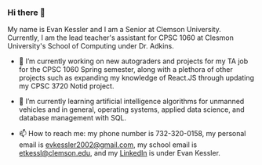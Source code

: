 ### Hi there 👋

My name is Evan Kessler and I am a Senior at Clemson University. Currently, I am the lead teacher's assistant for CPSC 1060 at Clesmon University's School of Computing under Dr. Adkins.

- 🔭 I’m currently working on new autograders and projects for my TA job for the CPSC 1060 Spring semester, along with a plethora of other projects such as expanding my knowledge of React.JS through updating my CPSC 3720 Notid project.

- 🌱 I’m currently learning artificial intelligence algorithms for unmanned vehicles and in general, operating systems, applied data science, and database management with SQL. 

- 📫 How to reach me: my phone number is 732-320-0158, my personal email is evkessler2002@gmail.com, my school email is etkessl@clemson.edu, and my [LinkedIn](https://www.linkedin.com/in/evan-kessler-30b1331aa/) is under Evan Kessler.
